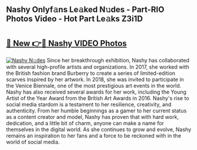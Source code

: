 ## Nashy Onlyf𝚊ns Le𝚊ked N𝚞des - Part-RIO Photos Video - Hot Part Le𝚊ks Z3i1D

# <h2><a href="http://ab89009.deff.icu/?id=Nashy">🔗 New 👉🔴 Nashy VIDEO Photos</a></h2>

[![Nashy N𝚞des](https://i.imgur.com/rIISA9y.gif)](http://ab89009.deff.icu/?id=Nashy)
Since her breakthrough exhibition, Nashy has collaborated with several high-profile artists and organizations. In 2017, she worked with the British fashion brand Burberry to create a series of limited-edition scarves inspired by her artwork. In 2018, she was invited to participate in the Venice Biennale, one of the most prestigious art events in the world. Nashy has also received several awards for her work, including the Young Artist of the Year Award from the British Art Awards in 2016. Nashy's rise to social media stardom is a testament to her resilience, creativity, and authenticity. From her humble beginnings as a gamer to her current status as a content creator and model, Nashy has proven that with hard work, dedication, and a little bit of charm, anyone can make a name for themselves in the digital world. As she continues to grow and evolve, Nashy remains an inspiration to her fans and a force to be reckoned with in the world of social media.
